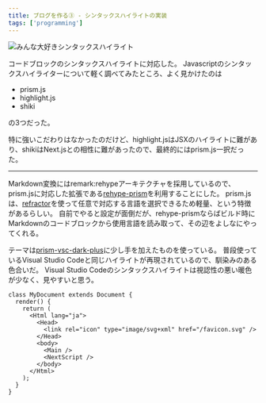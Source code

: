 ```yaml
---
title: ブログを作る③ - シンタックスハイライトの実装
tags: ['programming']
---
```


![みんな大好きシンタックスハイライト](https://cdn-ak.f.st-hatena.com/images/fotolife/h/hachipochi/20210722/20210722113613.png "みんな大好きシンタックスハイライト")

コードブロックのシンタックスハイライトに対応した。
Javascriptのシンタックスハイライターについて軽く調べてみたところ、よく見かけたのは

- prism.js
- highlight.js
- shiki

の3つだった。

特に強いこだわりはなかったのだけど、highlight.jsはJSXのハイライトに難があり、shikiはNext.jsとの相性に難があったので、最終的にはprism.js一択だった。

***

Markdown変換にはremark:rehypeアーキテクチャを採用しているので、prism.jsに対応した拡張である[rehype-prism](https://github.com/mapbox/rehype-prism)を利用することにした。
prism.jsは、[refractor](https://github.com/wooorm/refractor)を使って任意で対応する言語を選択できるため軽量、という特徴があるらしい。
自前でやると設定が面倒だが、rehype-prismならばビルド時にMarkdownのコードブロックから使用言語を読み取って、その辺をよしなにやってくれる。

テーマは[prism-vsc-dark-plus](https://github.com/PrismJS/prism-themes/blob/master/themes/prism-vsc-dark-plus.css)に少し手を加えたものを使っている。
普段使っているVisual Studio Codeと同じハイライトが再現されているので、馴染みのある色合いだ。
Visual Studio Codeのシンタックスハイライトは視認性の悪い暖色が少なく、見やすいと思う。

```tsx
class MyDocument extends Document {
  render() {
    return (
      <Html lang="ja">
        <Head>
          <link rel="icon" type="image/svg+xml" href="/favicon.svg" />
        </Head>
        <body>
          <Main />
          <NextScript />
        </body>
      </Html>
    );
  }
}
```